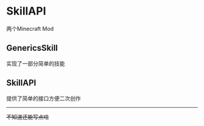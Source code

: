 # SkillAPI
两个Minecraft Mod
## GenericsSkill
实现了一部分简单的技能
## SkillAPI
提供了简单的接口方便二次创作

---
~~不知道还能写点啥~~